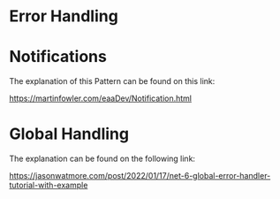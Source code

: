 # Error Handling


# Notifications

The explanation of this Pattern can be found on this link:

https://martinfowler.com/eaaDev/Notification.html


# Global Handling 

The explanation can be found on the following link:

https://jasonwatmore.com/post/2022/01/17/net-6-global-error-handler-tutorial-with-example
